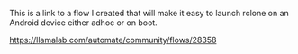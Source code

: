 This is a link to a flow I created that will make it easy to launch rclone on an Android device either adhoc or on boot. 

https://llamalab.com/automate/community/flows/28358